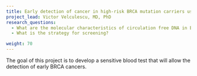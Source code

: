 ```yaml
---
title: Early detection of cancer in high-risk BRCA mutation carriers using liquid biopsies
project_lead: Victor Velculescu, MD, PhD
research_questions:
  - What are the molecular characteristics of circulation free DNA in BRCA carriers with and without cancer?
  - What is the strategy for screening?

weight: 70
---
```

The goal of this project is to develop a sensitive blood test that will allow the detection of early BRCA cancers.
